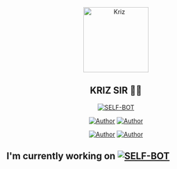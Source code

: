 <div align="center">
<img src="https://telegra.ph/file/ecdaa90c60e7f86ec0dc7.jpg" alt="Kriz" width="150" />

## KRIZ SIR 🌝💝

</div>

<p align="center">
<a href="##"><img title="SELF-BOT" src="https://img.shields.io/static/v1?label=Language&message=English&color=blue"></a>
</p>
<p align="center">
 <a href="https://github.com/Krizsir"><img title="Author" src="https://img.shields.io/badge/Author-Kriz-blue.svg?style=for-the-badge&logo=github" /></a>  <a href="https://Wa.me/+919633687665?text=Hello%20KRIZ%20Bro🌝...fen%20boi%20aan😌💝"><img title="Author" src="https://img.shields.io/badge/Owner-Kriz-blue.svg?style=for-the-badge&logo=whatsapp" /></a>
<p align="center">
<a href="https://chat.whatsapp.com/Ima3CdRZ81NCvGERRtcQhK3"><img title="Author" src="https://img.shields.io/badge/Watsapp-Group-blue.svg?style=for-the-badge&logo=whatsapp" /></a> <a href="https://youtube.com/channel/UCVJERR-gJBtFQZZ3AJuA"><img title="Author" src="https://img.shields.io/badge/Youtube-KrizSIR-blue.svg?style=for-the-badge&logo=youtube" /></a>
</p>

## I'm currently working on <a href="https://github.com/Krizsir/Kriz-SIR"><img title="SELF-BOT" src="https://img.shields.io/static/v1?label=Kriz-SIR&message=Bot&color=black"></a>


<!--
**Krizsir/Krizsir** is a ✨ _special_ ✨ repository because its `README.md` (this file) appears on your GitHub profile.

Here are some ideas to get you started:

- 🔭 I’m currently working on Kriz-SIR
- 🌱 I’m currently learning Nothing much🙃
- 👯 I’m looking to collaborate on Nobody
- 🤔 I’m looking for help with someone
- 💬 Ask me about 🥴
- 📫 How to reach me:https://Wa.me/+919633687665
- 😄 Pronouns: 🥲
- ⚡ Fun fact: Me itself a fun for some people 🙂
-->
